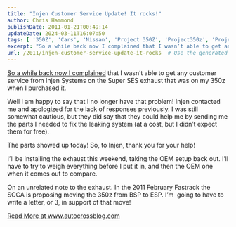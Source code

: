```yaml
---
title: "Injen Customer Service Update! It rocks!"
author: Chris Hammond
publishDate: 2011-01-21T00:49:14
updateDate: 2024-03-11T16:07:50
tags: [ '350Z', 'Cars', 'Nissan', 'Project 350Z', 'Project350z', 'Project350zcom' ]
excerpt: "So a while back now I complained that I wasn’t able to get any customer service from Injen Systems on the Super SES exhaust that was on my 350z when I purchased it.  Well I am happy to say that I no longer have that problem! Injen contacted me and apologized for the lack of responses previously. I was still somewhat cautious, but they did say that they could help me by sending me the parts I needed to fix the leaking system (at a cost, but I didn’t expect them for free).  The parts showed up today! So, to Injen, thank you for your help!  I’ll be installing the exhaust this weekend, taking the OEM setup back out. I’ll have to try to weigh everything before I put it in, and then the OEM one when it comes out to compare.  On an unrelated note to the exhaust. In the 2011 February Fastrack the SCCA is proposing moving the 350z from BSP to ESP. I’m  going to have to write a letter, or 3, in support of that move!"
url: /2011/injen-customer-service-update-it-rocks  # Use the generated URL with year
---
```

<p><a href="https://www.project350z.com/Articles/itemId/483/Unable-to-get-any-customer-service-from-Injen-Syst.aspx" target="_blank">So a while back now I complained</a> that I wasn’t able to get any customer service from Injen Systems on the Super SES exhaust that was on my 350z when I purchased it.</p>  <p>Well I am happy to say that I no longer have that problem! Injen contacted me and apologized for the lack of responses previously. I was still somewhat cautious, but they did say that they could help me by sending me the parts I needed to fix the leaking system (at a cost, but I didn’t expect them for free).</p>  <p>The parts showed up today! So, to Injen, thank you for your help!</p>  <p>I’ll be installing the exhaust this weekend, taking the OEM setup back out. I’ll have to try to weigh everything before I put it in, and then the OEM one when it comes out to compare.</p>  <p>On an unrelated note to the exhaust. In the 2011 February Fastrack the SCCA is proposing moving the 350z from BSP to ESP. I’m  going to have to write a letter, or 3, in support of that move!</p> <a href="https://www.autocrossblog.com/injen-customer-service-update-it-rocks">Read More at www.autocrossblog.com</a>
